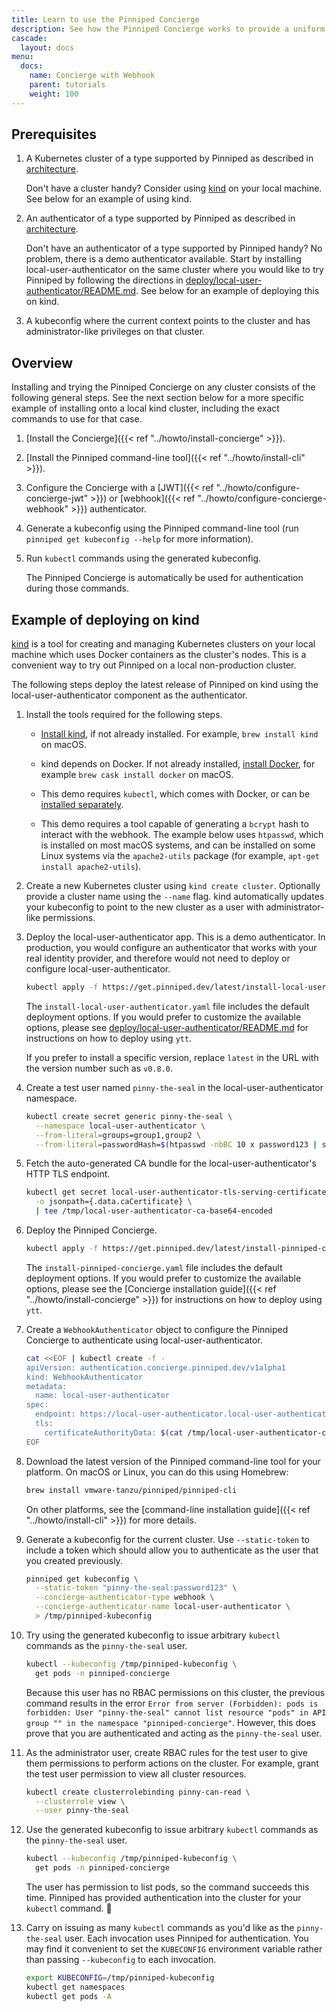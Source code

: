 ```yaml
---
title: Learn to use the Pinniped Concierge
description: See how the Pinniped Concierge works to provide a uniform login flow across different Kubernetes clusters.
cascade:
  layout: docs
menu:
  docs:
    name: Concierge with Webhook
    parent: tutorials
    weight: 100
---
```


## Prerequisites

1. A Kubernetes cluster of a type supported by Pinniped as described in [architecture](/docs/background/architecture).

   Don't have a cluster handy? Consider using [kind](https://kind.sigs.k8s.io/) on your local machine.
   See below for an example of using kind.

1. An authenticator of a type supported by Pinniped as described in [architecture](/docs/background/architecture).

   Don't have an authenticator of a type supported by Pinniped handy? No problem, there is a demo authenticator
   available. Start by installing local-user-authenticator on the same cluster where you would like to try Pinniped
   by following the directions in [deploy/local-user-authenticator/README.md](https://github.com/vmware-tanzu/pinniped/blob/main/deploy/local-user-authenticator/README.md).
   See below for an example of deploying this on kind.

1. A kubeconfig where the current context points to the cluster and has administrator-like
   privileges on that cluster.

## Overview

Installing and trying the Pinniped Concierge on any cluster consists of the following general steps. See the next section below
for a more specific example of installing onto a local kind cluster, including the exact commands to use for that case.

1. [Install the Concierge]({{< ref "../howto/install-concierge" >}}).
1. [Install the Pinniped command-line tool]({{< ref "../howto/install-cli" >}}).
1. Configure the Concierge with a
   [JWT]({{< ref "../howto/configure-concierge-jwt" >}}) or
   [webhook]({{< ref "../howto/configure-concierge-webhook" >}}) authenticator.
1. Generate a kubeconfig using the Pinniped command-line tool (run `pinniped get kubeconfig --help` for more information).
1. Run `kubectl` commands using the generated kubeconfig.

   The Pinniped Concierge is automatically be used for authentication during those commands.

## Example of deploying on kind

[kind](https://kind.sigs.k8s.io) is a tool for creating and managing Kubernetes clusters on your local machine
which uses Docker containers as the cluster's nodes. This is a convenient way to try out Pinniped on a local
non-production cluster.

The following steps deploy the latest release of Pinniped on kind using the local-user-authenticator component
as the authenticator.

1. Install the tools required for the following steps.

   - [Install kind](https://kind.sigs.k8s.io/docs/user/quick-start/), if not already installed. For example, `brew install kind` on macOS.

   - kind depends on Docker. If not already installed, [install Docker](https://docs.docker.com/get-docker/), for example `brew cask install docker` on macOS.

   - This demo requires `kubectl`, which comes with Docker, or can be [installed separately](https://kubernetes.io/docs/tasks/tools/install-kubectl/).

   - This demo requires a tool capable of generating a `bcrypt` hash to interact with
     the webhook. The example below uses `htpasswd`, which is installed on most macOS systems, and can be
     installed on some Linux systems via the `apache2-utils` package (for example, `apt-get install
     apache2-utils`).

1. Create a new Kubernetes cluster using `kind create cluster`. Optionally provide a cluster name using the `--name` flag.
   kind automatically updates your kubeconfig to point to the new cluster as a user with administrator-like permissions.

1. Deploy the local-user-authenticator app. This is a demo authenticator. In production, you would configure
   an authenticator that works with your real identity provider, and therefore would not need to deploy or configure local-user-authenticator.

    ```sh
    kubectl apply -f https://get.pinniped.dev/latest/install-local-user-authenticator.yaml
    ```

   The `install-local-user-authenticator.yaml` file includes the default deployment options.
   If you would prefer to customize the available options, please
   see [deploy/local-user-authenticator/README.md](https://github.com/vmware-tanzu/pinniped/blob/main/deploy/local-user-authenticator/README.md)
   for instructions on how to deploy using `ytt`.

   If you prefer to install a specific version, replace `latest` in the URL with the version number such as `v0.8.0`.

1. Create a test user named `pinny-the-seal` in the local-user-authenticator namespace.

   ```sh
   kubectl create secret generic pinny-the-seal \
     --namespace local-user-authenticator \
     --from-literal=groups=group1,group2 \
     --from-literal=passwordHash=$(htpasswd -nbBC 10 x password123 | sed -e "s/^x://")
   ```

1. Fetch the auto-generated CA bundle for the local-user-authenticator's HTTP TLS endpoint.

   ```sh
   kubectl get secret local-user-authenticator-tls-serving-certificate --namespace local-user-authenticator \
     -o jsonpath={.data.caCertificate} \
     | tee /tmp/local-user-authenticator-ca-base64-encoded
   ```

1. Deploy the Pinniped Concierge.

   ```sh
   kubectl apply -f https://get.pinniped.dev/latest/install-pinniped-concierge.yaml
   ```

   The `install-pinniped-concierge.yaml` file includes the default deployment options.
   If you would prefer to customize the available options, please see the [Concierge installation guide]({{< ref "../howto/install-concierge" >}})
   for instructions on how to deploy using `ytt`.

1. Create a `WebhookAuthenticator` object to configure the Pinniped Concierge to authenticate using local-user-authenticator.

    ```bash
    cat <<EOF | kubectl create -f -
    apiVersion: authentication.concierge.pinniped.dev/v1alpha1
    kind: WebhookAuthenticator
    metadata:
      name: local-user-authenticator
    spec:
      endpoint: https://local-user-authenticator.local-user-authenticator.svc/authenticate
      tls:
        certificateAuthorityData: $(cat /tmp/local-user-authenticator-ca-base64-encoded)
    EOF
    ```

1. Download the latest version of the Pinniped command-line tool for your platform.
   On macOS or Linux, you can do this using Homebrew:

   ```sh
   brew install vmware-tanzu/pinniped/pinniped-cli
   ```

   On other platforms, see the [command-line installation guide]({{< ref "../howto/install-cli" >}}) for more details.

1. Generate a kubeconfig for the current cluster. Use `--static-token` to include a token which should
   allow you to authenticate as the user that you created previously.

   ```sh
   pinniped get kubeconfig \
     --static-token "pinny-the-seal:password123" \
     --concierge-authenticator-type webhook \
     --concierge-authenticator-name local-user-authenticator \
     > /tmp/pinniped-kubeconfig
   ```

1. Try using the generated kubeconfig to issue arbitrary `kubectl` commands as
   the `pinny-the-seal` user.

   ```sh
   kubectl --kubeconfig /tmp/pinniped-kubeconfig \
     get pods -n pinniped-concierge
   ```

   Because this user has no RBAC permissions on this cluster, the previous command
   results in the error `Error from server (Forbidden): pods is forbidden: User "pinny-the-seal" cannot list resource "pods" in API group "" in the namespace "pinniped-concierge"`.
   However, this does prove that you are authenticated and acting as the `pinny-the-seal` user.

1. As the administrator user, create RBAC rules for the test user to give them permissions to perform actions on the cluster.
   For example, grant the test user permission to view all cluster resources.

   ```sh
   kubectl create clusterrolebinding pinny-can-read \
     --clusterrole view \
     --user pinny-the-seal
   ```

1. Use the generated kubeconfig to issue arbitrary `kubectl` commands as the `pinny-the-seal` user.

   ```sh
   kubectl --kubeconfig /tmp/pinniped-kubeconfig \
     get pods -n pinniped-concierge
   ```

   The user has permission to list pods, so the command succeeds this time.
   Pinniped has provided authentication into the cluster for your `kubectl` command. 🎉

1. Carry on issuing as many `kubectl` commands as you'd like as the `pinny-the-seal` user.
   Each invocation uses Pinniped for authentication.
   You may find it convenient to set the `KUBECONFIG` environment variable rather than passing `--kubeconfig` to each invocation.

   ```sh
   export KUBECONFIG=/tmp/pinniped-kubeconfig
   kubectl get namespaces
   kubectl get pods -A
   ```
